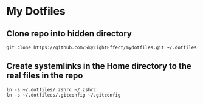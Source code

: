 # My Dotfiles

## Clone repo into hidden directory
```
git clone https://github.com/SkyLightEffect/mydotfiles.git ~/.dotfiles
```

## Create systemlinks in the Home directory to the real files in the repo
```
ln -s ~/.dotfiles/.zshrc ~/.zshrc
ln -s ~/.dotfilees/.gitconfig ~/.gitconfig
```
